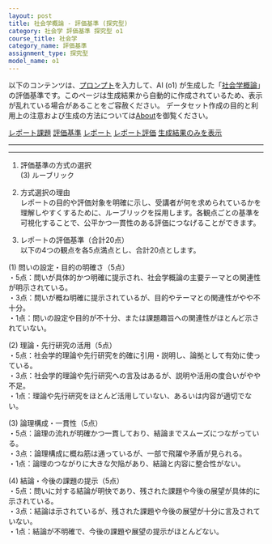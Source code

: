 ```yaml
---
layout: post
title: 社会学概論 - 評価基準 (探究型)
category: 社会学 評価基準 探究型 o1
course_title: 社会学
category_name: 評価基準
assignment_type: 探究型
model_name: o1
---
```


以下のコンテンツは、[プロンプト](https://github.com/takedatoshiyuki/synthetic_assignments/tree/main/generated/社会学/o1/prompt_評価基準-探究型.md)を入力して、AI (o1) が生成した「[社会学概論](/contents/社会学/)」の評価基準です。このページは生成結果から自動的に作成されているため、表示が乱れている場合があることをご容赦ください。
データセット作成の目的と利用上の注意および生成の方法については[About](/About)を御覧ください。

[レポート課題](../レポート課題-探究型)
[評価基準](../評価基準-探究型)
[レポート](../レポート-探究型)
[レポート評価](../レポート評価-探究型)
[生成結果のみを表示](https://github.com/takedatoshiyuki/synthetic_assignments/tree/main/generated/社会学/o1/評価基準-探究型.md)
  

***
***
  
1. 評価基準の方式の選択  
(3) ルーブリック

2. 方式選択の理由  
レポートの目的や評価対象を明確に示し、受講者が何を求められているかを理解しやすくするために、ルーブリックを採用します。各観点ごとの基準を可視化することで、公平かつ一貫性のある評価につなげることができます。

3. レポートの評価基準（合計20点）  
以下の4つの観点を各5点満点とし、合計20点とします。

(1) 問いの設定・目的の明確さ（5点）  
・5点：問いが具体的かつ明確に提示され、社会学概論の主要テーマとの関連性が明示されている。  
・3点：問いが概ね明確に提示されているが、目的やテーマとの関連性がやや不十分。  
・1点：問いの設定や目的が不十分、または課題趣旨への関連性がほとんど示されていない。  

(2) 理論・先行研究の活用（5点）  
・5点：社会学的理論や先行研究を的確に引用・説明し、論拠として有効に使っている。  
・3点：社会学的理論や先行研究への言及はあるが、説明や活用の度合いがやや不足。  
・1点：理論や先行研究をほとんど活用していない、あるいは内容が適切でない。  

(3) 論理構成・一貫性（5点）  
・5点：論理の流れが明確かつ一貫しており、結論までスムーズにつながっている。  
・3点：論理構成に概ね筋は通っているが、一部で飛躍や矛盾が見られる。  
・1点：論理のつながりに大きな欠陥があり、結論と内容に整合性がない。  

(4) 結論・今後の課題の提示（5点）  
・5点：問いに対する結論が明快であり、残された課題や今後の展望が具体的に示されている。  
・3点：結論は示されているが、残された課題や今後の展望が十分に言及されていない。  
・1点：結論が不明確で、今後の課題や展望の提示がほとんどない。
